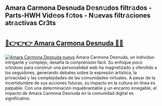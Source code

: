 ## Amara Carmona Desnuda D𝚎sn𝚞dos filtr𝚊dos - Parts-HWH Vid𝚎os f𝚘tos - N𝚞evas filtr𝚊ciones atr𝚊ctivas Cr3ts

# <h2><a href="http://mb11apv.tromn.icu/?c=Amara+Carmona+Desnuda">🔗👉👉👉 Amara Carmona Desnuda 🔗🔗</a></h2>

[![Amara Carmona Desnuda nuevo](https://i.imgur.com/pEAQMta.gif)](http://mb11apv.tromn.icu/?c=Amara+Carmona+Desnuda)
Amara Carmona Desnuda, un individuo intrigante y complejo, desafía la comprensión fácil. Su enfoque poco ortodoxo para construir una personalidad web ha magnetizado y ofendido a los seguidores, generando debates sobre la expresión artística, la privacidad y las complejidades de las comunidades virtuales. A pesar de la incertidumbre de sus acciones futuras, su impacto en la cultura en línea es palpable. Con una determinación inquebrantable y un encanto innegable, el impacto de Amara Carmona Desnuda en la comunidad digital es significativo.
